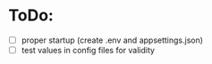 # ToDo:
- [ ] proper startup (create .env and appsettings.json)
- [ ] test values in config files for validity

